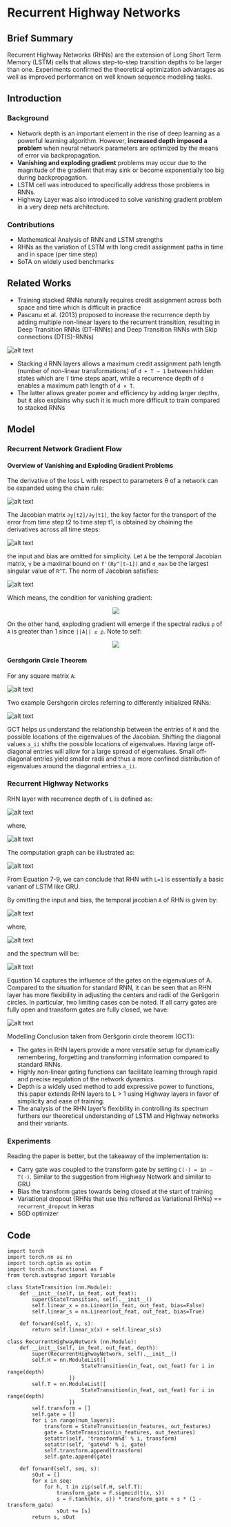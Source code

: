 # Recurrent Highway Networks

## Brief Summary

Recurrent Highway Networks (RHNs) are the extension of Long Short Term Memory (LSTM) cells that allows step-to-step transition depths to be larger than one. Experiments confirmed the theoretical optimization advantages as well as improved performance on well known sequence modeling tasks.

## Introduction

### Background

- Network depth is an important element in the rise of deep learning as a powerful learning algorithm. However, **increased depth imposed a problem** when neural network parameters are optimized by the means of error via backpropagation.
- **Vanishing and exploding gradient** problems may occur due to the magnitude of the gradient that may sink or become exponentially too big during backpropagation.
- LSTM cell was introduced to specifically address those problems in RNNs.
- Highway Layer was also introduced to solve vanishing gradient problem in a very deep nets architecture.

### Contributions

- Mathematical Analysis of RNN and LSTM strengths
- RHNs as the variation of LSTM with long credit assignment paths in time and in space (per time step)
- SoTA on widely used benchmarks

## Related Works

- Training stacked RNNs naturally requires credit assignment
across both space and time which is difficult in practice
- Pascanu et al. (2013) proposed to increase the recurrence depth by adding multiple non-linear layers to the recurrent transition, resulting in Deep Transition RNNs (DT-RNNs) and Deep Transition RNNs with Skip connections (DT(S)-RNNs)

![alt text][DT-RNNs]

- Stacking `d` RNN layers allows a maximum credit assignment path length (number of non-linear transformations) of `d + T − 1` between hidden states which are `T` time steps apart, while a recurrence depth of `d` enables a maximum path length of `d × T`.
- The latter allows greater power and efficiency by adding larger depths, but it also explains why such it is much more difficult to train compared to stacked RNNs

## Model

### Recurrent Network Gradient Flow

#### Overview of Vanishing and Exploding Gradient Problems

The derivative of the loss L with respect to parameters θ of
a network can be expanded using the chain rule:

![alt text][eq1]

The Jacobian matrix ```∂y[t2]/∂y[t1]```, the key factor for the transport of the error from time step t2 to time step t1, is obtained by chaining the derivatives across all time steps:

![alt text][eq2]

the input and bias are omitted for simplicity. Let `A` be the temporal Jacobian matrix, `γ` be a maximal bound on `f'(Ry^[t−1])` and `σ_max` be the largest singular value of `R^T`. The norm of Jacobian satisfies:

![alt text][eq3]

Which means, the condition for vanishing gradient:

<p align="center">
  <img src="assets/eq3sup.png"/>
</p>

On the other hand, exploding gradient will emerge if the spectral radius `ρ` of `A` is greater than 1 since `||A|| ≥ ρ`. Note to self:

<p align="center">
  <img src="assets/spectral-radius-eq.png"/>
</p>

#### Gershgorin Circle Theorem

For any square matrix `A`:

![alt text][eq4]

Two example Gershgorin circles referring to differently initialized RNNs:

![alt text][fig-gct]

GCT helps us understand the relationship between the entries of `R` and the possible locations of the eigenvalues of the Jacobian. Shifting the diagonal values `a_ii` shifts the possible locations of eigenvalues. Having large off-diagonal entries will allow for a large spread of eigenvalues. Small off-diagonal entries yield smaller radii and thus a more confined distribution of eigenvalues around the diagonal entries `a_ii`.

### Recurrent Highway Networks

RHN layer with recurrence depth of `L` is defined as:

![alt text][eq6]

where,

![alt text][eq7-9]

The computation graph can be illustrated as:

![alt text][RHN]

From Equation 7-9, we can conclude that RHN with `L=1` is essentially a basic variant of LSTM like GRU. 

By omitting the input and bias, the temporal jacobian `A` of RHN is given by:

![alt text][eq10]

where,

![alt text][eq11-13]

and the spectrum will be:

![alt text][eq14]

Equation 14 captures the influence of the gates on the eigenvalues of A. Compared to the situation for standard RNN, it can be seen that an RHN layer has more flexibility in adjusting the centers and radii of the Geršgorin circles. In
particular, two limiting cases can be noted. If all carry gates are fully open and transform gates are fully closed, we have:

![alt text][eq15]

Modelling Conclusion taken from Geršgorin circle theorem (GCT):

- The gates in RHN layers provide a more versatile setup for dynamically remembering, forgetting and transforming information compared to standard RNNs.
- Highly non-linear gating functions can facilitate learning through rapid and precise regulation of the network dynamics.
- Depth is a widely used method to add expressive power to functions, this paper extends RHN layers to L > 1 using Highway layers in favor of simplicity and ease of training.
- The analysis of the RHN layer’s flexibility in controlling its spectrum furthers our theoretical understanding of LSTM and Highway networks and their variants.

### Experiments

Reading the paper is better, but the takeaway of the implementation is:

- Carry gate was coupled to the transform gate by setting `C(·) = 1n − T(·)`. Similar to the suggestion from Highway Network and similar to GRU
- Bias the transform gates towards being closed at the start of training
- Variational dropout (RHNs that use this reffered as Variational RHNs) == `recurrent_dropout` in keras
- SGD optimizer

## Code

```
import torch
import torch.nn as nn
import torch.optim as optim
import torch.nn.functional as F
from torch.autograd import Variable

class StateTransition (nn.Module):
    def __init__(self, in_feat, out_feat):
        super(StateTransition, self).__init__()
        self.linear_x = nn.Linear(in_feat, out_feat, bias=False)
        self.linear_s = nn.Linear(out_feat, out_feat, bias=True)

    def forward(self, x, s):
        return self.linear_x(x) + self.linear_s(s)

class RecurrentHighwayNetwork (nn.Module):
    def __init__(self, in_feat, out_feat, depth):
        super(RecurrentHighwayNetwork, self).__init__()
        self.H = nn.ModuleList([
	        			StateTransition(in_feat, out_feat) for i in range(depth)
        			])
        self.T = nn.ModuleList([
	        			StateTransition(in_feat, out_feat) for i in range(depth)
        			])
        self.transform = []
        self.gate = []
        for i in range(num_layers):
            transform = StateTransition(in_features, out_features)
            gate = StateTransition(in_features, out_features)
            setattr(self, 'transform%d' % i, transform)
            setattr(self, 'gate%d' % i, gate)
            self.transform.append(transform)
            self.gate.append(gate)
        
    def forward(self, seq, s):
    	sOut = []
		for x in seq:
		    for h, t in zip(self.H, self.T):
		        transform_gate = F.sigmoid(t(x, s))
		        s = F.tanh(h(x, s)) * transform_gate + s * (1 - transform_gate)
		        sOut += [s]
		return s, sOut
```


[DT-RNNs]: assets/2-Figure1-1.png
[eq1]: assets/eq1.png
[eq2]: assets/eq2.png
[eq3]: assets/eq3.png
[eq3sup]: assets/eq3sup.png
[eq-spectral-radius]: assets/spectral-radius-eq.png
[eq4]: assets/eq4.png
[fig-gct]: assets/fig-gct.png
[eq5]: assets/eq5.png
[eq6]: assets/eq6.png
[eq7-9]: assets/eq7-9.png
[eq10]: assets/eq10.png
[eq11-13]: assets/eq11-13.png
[eq14]: assets/eq14.png
[eq15]: assets/eq15.png
[RHN]: assets/5-Figure3-1.png